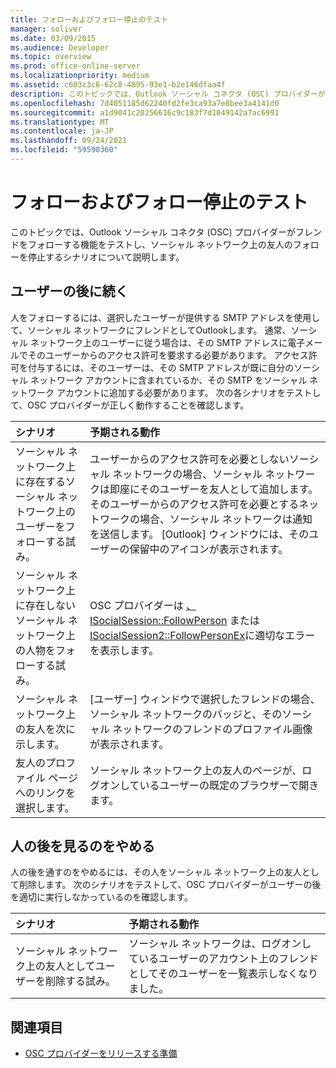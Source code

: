 ```yaml
---
title: フォローおよびフォロー停止のテスト
manager: soliver
ms.date: 03/09/2015
ms.audience: Developer
ms.topic: overview
ms.prod: office-online-server
ms.localizationpriority: medium
ms.assetid: c603c3c6-62c8-4895-93e1-b2e146dfaa4f
description: このトピックでは、Outlook ソーシャル コネクタ (OSC) プロバイダーがフレンドをフォローする機能をテストし、ソーシャル ネットワーク上の友人のフォローを停止するシナリオについて説明します。
ms.openlocfilehash: 7d4051185d62240fd2fe3ca93a7e8bee3a4141d0
ms.sourcegitcommit: a1d9041c20256616c9c183f7d1049142a7ac6991
ms.translationtype: MT
ms.contentlocale: ja-JP
ms.lasthandoff: 09/24/2021
ms.locfileid: "59590360"
---
```

# <a name="testing-following-and-stop-following-persons"></a>フォローおよびフォロー停止のテスト

このトピックでは、Outlook ソーシャル コネクタ (OSC) プロバイダーがフレンドをフォローする機能をテストし、ソーシャル ネットワーク上の友人のフォローを停止するシナリオについて説明します。
  
## <a name="following-a-person"></a>ユーザーの後に続く

人をフォローするには、選択したユーザーが提供する SMTP アドレスを使用して、ソーシャル ネットワークにフレンドとしてOutlookします。 通常、ソーシャル ネットワーク上のユーザーに従う場合は、その SMTP アドレスに電子メールでそのユーザーからのアクセス許可を要求する必要があります。 アクセス許可を付与するには、そのユーザーは、その SMTP アドレスが既に自分のソーシャル ネットワーク アカウントに含まれているか、その SMTP をソーシャル ネットワーク アカウントに追加する必要があります。 次の各シナリオをテストして、OSC プロバイダーが正しく動作することを確認します。
  
|**シナリオ**|**予期される動作**|
|:-----|:-----|
|ソーシャル ネットワーク上に存在するソーシャル ネットワーク上のユーザーをフォローする試み。  <br/> |ユーザーからのアクセス許可を必要としないソーシャル ネットワークの場合、ソーシャル ネットワークは即座にそのユーザーを友人として追加します。  <br/> そのユーザーからのアクセス許可を必要とするネットワークの場合、ソーシャル ネットワークは通知を送信します。 [Outlook] ウィンドウには、そのユーザーの保留中のアイコンが表示されます。  <br/> |
|ソーシャル ネットワーク上に存在しないソーシャル ネットワーク上の人物をフォローする試み。  <br/> |OSC プロバイダーは [、ISocialSession::FollowPerson](isocialsession-followperson.md) または [ISocialSession2::FollowPersonEx](isocialsession2-followpersonex.md)に適切なエラーを表示します。  <br/> |
|ソーシャル ネットワーク上の友人を次に示します。  <br/> |[ユーザー] ウィンドウで選択したフレンドの場合、ソーシャル ネットワークのバッジと、そのソーシャル ネットワークのフレンドのプロファイル画像が表示されます。  <br/> |
|友人のプロファイル ページへのリンクを選択します。  <br/> |ソーシャル ネットワーク上の友人のページが、ログオンしているユーザーの既定のブラウザーで開きます。  <br/> |
   
## <a name="stop-following-a-person"></a>人の後を見るのをやめる

人の後を通すのをやめるには、その人をソーシャル ネットワーク上の友人として削除します。 次のシナリオをテストして、OSC プロバイダーがユーザーの後を適切に実行しなかっているのを確認します。
  
|**シナリオ**|**予期される動作**|
|:-----|:-----|
|ソーシャル ネットワーク上の友人としてユーザーを削除する試み。  <br/> |ソーシャル ネットワークは、ログオンしているユーザーのアカウント上のフレンドとしてそのユーザーを一覧表示しなくなりました。  <br/> |
   
## <a name="see-also"></a>関連項目

- [OSC プロバイダーをリリースする準備](getting-ready-to-release-an-osc-provider.md)

